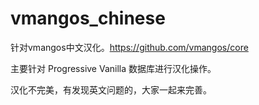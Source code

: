 # vmangos_chinese
针对vmangos中文汉化。https://github.com/vmangos/core

主要针对 Progressive Vanilla 数据库进行汉化操作。

汉化不完美，有发现英文问题的，大家一起来完善。
